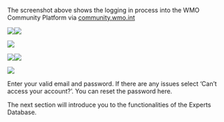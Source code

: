 The screenshot above shows the logging in process into the WMO Community Platform via [community.wmo.int](file:///C:/Users/bhanu/Downloads/community.wmo.int)

![](file:///C:/Users/BKirinde/AppData/Local/Temp/msohtmlclip1/01/clip_image011.gif)![](file:///C:/Users/BKirinde/AppData/Local/Temp/msohtmlclip1/01/clip_image013.jpg)

![](file:///C:/Users/BKirinde/AppData/Local/Temp/msohtmlclip1/01/clip_image015.jpg)

![](file:///C:/Users/BKirinde/AppData/Local/Temp/msohtmlclip1/01/clip_image016.gif)![](file:///C:/Users/BKirinde/AppData/Local/Temp/msohtmlclip1/01/clip_image018.jpg)

![](file:///C:/Users/BKirinde/AppData/Local/Temp/msohtmlclip1/01/clip_image019.jpg)

Enter your valid email and password. If there are any issues select ‘Can’t access your account?’. You can reset the password here.

The next section will introduce you to the functionalities of the Experts Database.